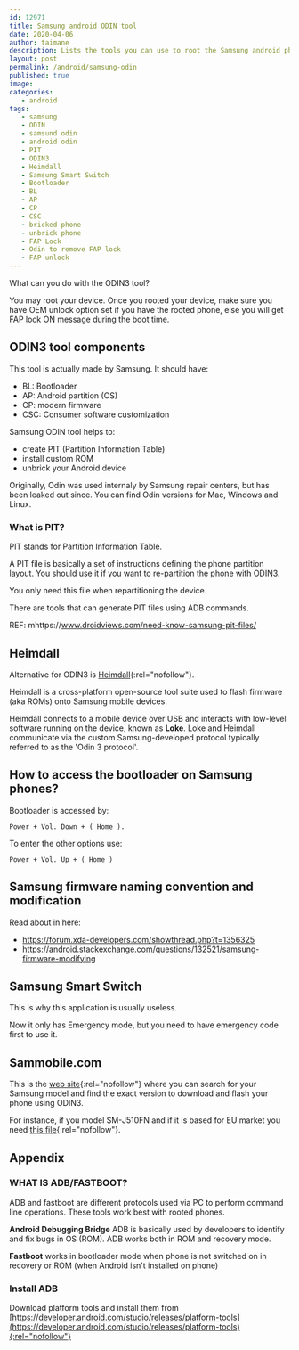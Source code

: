 ```yaml
---
id: 12971
title: Samsung android ODIN tool
date: 2020-04-06
author: taimane
description: Lists the tools you can use to root the Samsung android phone, provides few tips on each tool and explains how not to get the FAP lock (bricked phone), but even if you brick your phone, provides you the list of tools to unbrick it.
layout: post
permalink: /android/samsung-odin
published: true
image: 
categories: 
   - android
tags:
   - samsung
   - ODIN
   - samsund odin
   - android odin
   - PIT
   - ODIN3
   - Heimdall
   - Samsung Smart Switch
   - Bootloader
   - BL
   - AP
   - CP
   - CSC
   - bricked phone
   - unbrick phone
   - FAP Lock
   - Odin to remove FAP lock
   - FAP unlock
---
```

What can you do with the ODIN3 tool?
 
You may root your device. Once you rooted your device, make sure you have OEM unlock option set if you have the rooted phone, else you will get FAP lock ON message during the boot time.
 
 
## ODIN3 tool components
 
This tool is actually made by Samsung. It should have: 
 
* BL: Bootloader
* AP: Android partition (OS)
* CP: modern firmware
* CSC: Consumer software customization
 
Samsung ODIN tool helps to:
* create PIT (Partition Information Table)
* install custom ROM
* unbrick your Android device

Originally, Odin was used internaly by Samsung repair centers, but has been leaked out since.
You can find Odin versions for Mac, Windows and Linux.

### What is PIT?
 
PIT stands for Partition Information Table.
 
A PIT file is basically a set of instructions defining the phone partition layout. You should use it if you want to re-partition the phone with ODIN3.
 
You only need this file when repartitioning the device.
 
There are tools that can generate PIT files using ADB commands.
 
REF: mhttps://www.droidviews.com/need-know-samsung-pit-files/
 
 
## Heimdall
 
Alternative for ODIN3 is [Heimdall](https://gitlab.com/BenjaminDobell/Heimdall){:rel="nofollow"}.
 
Heimdall is a cross-platform open-source tool suite used to flash firmware (aka ROMs) onto Samsung mobile devices.
 
Heimdall connects to a mobile device over USB and interacts with low-level software running on the device, known as **Loke**. Loke and Heimdall communicate via the custom Samsung-developed protocol typically referred to as the 'Odin 3 protocol'.
 
 
## How to access the bootloader on Samsung phones?
 
Bootloader is accessed by:
 
```
Power + Vol. Down + ( Home ).
```
 
 
To enter the other options use:
 
```
Power + Vol. Up + ( Home )
```
 
## Samsung firmware naming convention and modification
 
Read about in here:  
* https://forum.xda-developers.com/showthread.php?t=1356325
* https://android.stackexchange.com/questions/132521/samsung-firmware-modifying
 
 
 
##  Samsung Smart Switch
 
This is why this application is usually useless.
 
Now it only has Emergency mode, but you need to have emergency code first to use it.
 
 
 
## Sammobile.com
 
This is the [web site](https://www.sammobile.com){:rel="nofollow"} where you can search for your Samsung model and find the exact version to download and flash your phone using ODIN3.
 
For instance, if you model SM-J510FN and if it is based for EU market you need [this file](https://www.sammobile.com/samsung/galaxy-j5-2016/firmware/SM-J510FN/SEE/download/J510FNXXS3BSH2/291252/){:rel="nofollow"}.
 
## Appendix
 
### WHAT IS ADB/FASTBOOT?
 
ADB and fastboot are different protocols used via PC to perform command line operations. These tools work best with rooted phones.
 
**Android Debugging Bridge** ADB is basically used by developers to identify and fix bugs in OS (ROM). ADB works both in ROM and recovery mode.
 
**Fastboot** works in bootloader mode when phone is not switched on in recovery or ROM (when Android isn't installed on phone)
 
### Install ADB
 
Download platform tools and install them from
[https://developer.android.com/studio/releases/platform-tools](https://developer.android.com/studio/releases/platform-tools){:rel="nofollow"}
 
<!--
Rooting Samsung Galaxy using TWRP
 
TWRP
https://www.mediafire.com/file/844c26g346r2f5n/TWRP_3.0.2_SM_J5_2016_Nougat_7.1.1.tar/file
 
Super SU
http://www.mediafire.com/file/vjcjh24gx80g01y/SuperSU-v2.82-20170528234214.zip/file
 
Procedure
https://www.youtube.com/watch?v=aCeSV7dMylI -->

